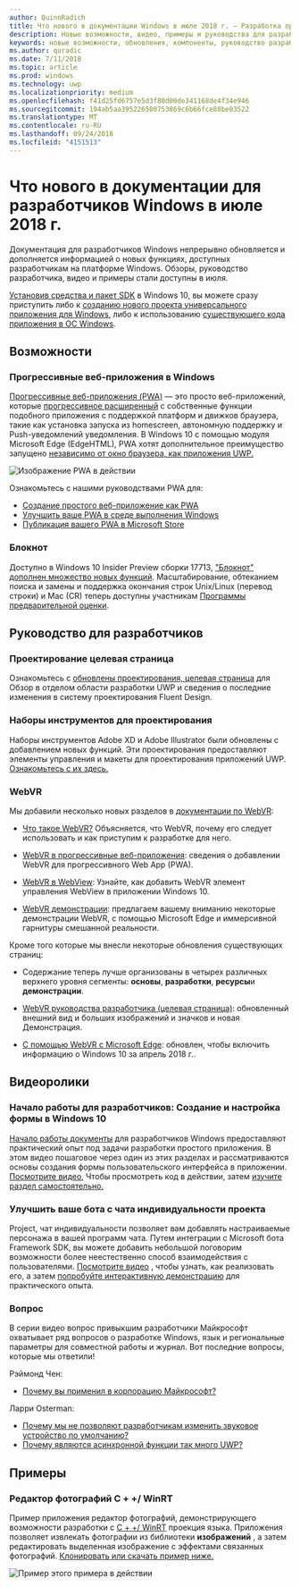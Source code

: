 ```yaml
---
author: QuinnRadich
title: Что нового в документации Windows в июле 2018 г. — Разработка приложений UWP
description: Новые возможности, видео, примеры и руководства для разработчиков добавлены в документацию для июля 2018 г. разработчиков Windows 10.
keywords: новые возможности, обновления, компоненты, руководство разработчика, Windows 10 июля
ms.author: quradic
ms.date: 7/11/2018
ms.topic: article
ms.prod: windows
ms.technology: uwp
ms.localizationpriority: medium
ms.openlocfilehash: f41d25fd6757e5d3f80d00de341168de4f34e946
ms.sourcegitcommit: 194ab5aa395226580753869c6b66fce88be83522
ms.translationtype: MT
ms.contentlocale: ru-RU
ms.lasthandoff: 09/24/2018
ms.locfileid: "4151513"
---
```

# <a name="whats-new-in-the-windows-developer-docs-in-july-2018"></a>Что нового в документации для разработчиков Windows в июле 2018 г.

Документация для разработчиков Windows непрерывно обновляется и дополняется информацией о новых функциях, доступных разработчикам на платформе Windows. Обзоры, руководство разработчика, видео и примеры стали доступны в июля.

[Установив средства и пакет SDK](http://go.microsoft.com/fwlink/?LinkId=821431) в Windows 10, вы можете сразу приступить либо к [созданию нового проекта универсального приложения для Windows](../get-started/create-uwp-apps.md), либо к использованию [существующего кода приложения в ОС Windows](../porting/index.md).

## <a name="features"></a>Возможности

### <a name="progressive-web-apps-on-windows"></a>Прогрессивные веб-приложения в Windows

[Прогрессивные веб-приложения (PWA)](https://developer.microsoft.com/windows/pwa) — это просто веб-приложений, которые [прогрессивное расширенный](https://wikipedia.org/wiki/Progressive_enhancement) с собственные функции подобного приложения с поддержкой платформ и движков браузера, такие как установка запуска из homescreen, автономную поддержку и Push-уведомлений уведомления. В Windows 10 с помощью модуля Microsoft Edge (EdgeHTML), PWA хотят дополнительное преимущество запущено [независимо от окно браузера, как приложения UWP.](https://docs.microsoft.com/microsoft-edge/progressive-web-apps/windows-features)

![Изображение PWA в действии](images/progressive-web-apps.jpg)

Ознакомьтесь с нашими руководствами PWA для:

* [Создание простого веб-приложение как PWA](https://docs.microsoft.com/microsoft-edge/progressive-web-apps/get-started)
* [Улучшить ваше PWA в среде выполнения Windows](https://docs.microsoft.com/en-us/microsoft-edge/progressive-web-apps/windows-features)
* [Публикация вашего PWA в Microsoft Store](https://docs.microsoft.com/microsoft-edge/progressive-web-apps/microsoft-store)

### <a name="notepad"></a>Блокнот

Доступно в Windows 10 Insider Preview сборки 17713, ["Блокнот" дополнен множество новых функций](http://aka.ms/ant-man). Масштабирование, обтеканием поиска и замены и поддержка окончания строк Unix/Linux (перевод строки) и Mac (CR) теперь доступны участникам [Программы предварительной оценки](https://insider.windows.com/). 

## <a name="developer-guidance"></a>Руководство для разработчиков

### <a name="design-landing-page"></a>Проектирование целевая страница

Ознакомьтесь с [обновлены проектирования, целевая страница](https://developer.microsoft.com/windows/apps/design) для Обзор в отделом области разработки UWP и сведения о последние изменения в систему проектирования Fluent Design.

### <a name="design-toolkits"></a>Наборы инструментов для проектирования

Наборы инструментов Adobe XD и Adobe Illustrator были обновлены с добавлением новых функций. Эти проектирования предоставляют элементы управления и макеты для проектирования приложений UWP. [Ознакомьтесь с их здесь.](../design/downloads/index.md)

### <a name="webvr"></a>WebVR

Мы добавили несколько новых разделов в [документации по WebVR](https://docs.microsoft.com/microsoft-edge/webvr/
):

* [Что такое WebVR?](https://docs.microsoft.com/microsoft-edge/webvr/what-is-webvr
) Объясняется, что WebVR, почему его следует использовать и как приступим к разработке для него.

* [WebVR в прогрессивные веб-приложения](https://docs.microsoft.com/microsoft-edge/webvr/webvr-in-pwas): сведения о добавлении WebVR для прогрессивного Web App (PWA).

* [WebVR в WebView](https://docs.microsoft.com/microsoft-edge/webvr/webvr-in-webview): Узнайте, как добавить WebVR элемент управления WebView в приложении Windows 10.

* [WebVR демонстрации](https://docs.microsoft.com/microsoft-edge/webvr/demos): предлагаем вашему вниманию некоторые демонстрации WebVR, с помощью Microsoft Edge и иммерсивной гарнитуры смешанной реальности.

Кроме того которые мы внесли некоторые обновления существующих страниц:

* Содержание теперь лучше организованы в четырех различных верхнего уровня сегменты: **основы**, **разработки**, **ресурсы**и **демонстрации**.

* [WebVR руководства разработчика (целевая страница)](https://docs.microsoft.com/microsoft-edge/webvr/): обновленный внешний вид и больших изображений и значков и новая Демонстрация.

* [С помощью WebVR с Microsoft Edge](https://docs.microsoft.com/microsoft-edge/webvr/webvr-with-edge): обновлен, чтобы включить информацию о Windows 10 за апрель 2018 г..

## <a name="videos"></a>Видеоролики

### <a name="get-started-for-devs-create-and-customize-a-form-on-windows-10"></a>Начало работы для разработчиков: Создание и настройка формы в Windows 10

[Начало работы документы](../get-started/index.md) для разработчиков Windows предоставляют практический опыт под задачи разработки простого приложения. В этом видео пошаговое через один из этих разделах и рассматриваются основы создания формы пользовательского интерфейса в приложении. [Посмотрите видео,](https://www.youtube.com/watch?v=AgngKzq4hKI&feature=youtu.be) Чтобы просмотреть код в действии, затем [изучите раздел самостоятельно.](http://aka.ms/CreateForms)

### <a name="enhance-your-bot-with-project-personality-chat"></a>Улучшить ваше бота с чата индивидуальности проекта

Project, чат индивидуальности позволяет вам добавлять настраиваемые персонажа в вашей программ чата. Путем интеграции с Microsoft бота Framework SDK, вы можете добавить небольшой поговорим возможности более неестественно способ взаимодействия с пользователями. [Посмотрите видео](https://www.youtube.com/watch?v=5C_uD8g2QKg&feature=youtu.be) , чтобы узнать, как реализовать его, а затем [попробуйте интерактивную демонстрацию](http://aka.ms/PersonalityChat) для практического опыта.

### <a name="one-dev-question"></a>Вопрос

В серии видео вопрос привыкшим разработчики Майкрософт охватывает ряд вопросов о разработке Windows, язык и региональные параметры для совместной работы и журнал. Вот последние вопросы, которые мы ответили!

Рэймонд Чен:

* [Почему вы применил в корпорацию Майкрософт?](https://www.youtube.com/watch?v=oL8ymamkEMU&feature=youtu.be)

Ларри Osterman:

* [Почему мы не позволяют разработчикам изменить звуковое устройство по умолчанию?](https://www.youtube.com/watch?v=6aNUoVfbnmg&feature=youtu.be)
* [Почему являются асинхронной функции так много UWP?](https://www.youtube.com/watch?v=5M724QIy1Mk&feature=youtu.be)

## <a name="samples"></a>Примеры

### <a name="photo-editor-cwinrt"></a>Редактор фотографий C + +/ WinRT

Пример приложения редактор фотографий, демонстрирующего возможности разработки с [C + +/ WinRT](../cpp-and-winrt-apis/intro-to-using-cpp-with-winrt.md) проекция языка. Приложения позволяет извлекать фотографии из библиотеки **изображений** , а затем редактировать выделенная изображение с эффектами связанных фотографий. [Клонировать или скачать пример ниже.](https://github.com/Microsoft/Windows-appsample-photo-editor)

![Пример этого примера в действии](images/photo-editor-banner.png)
